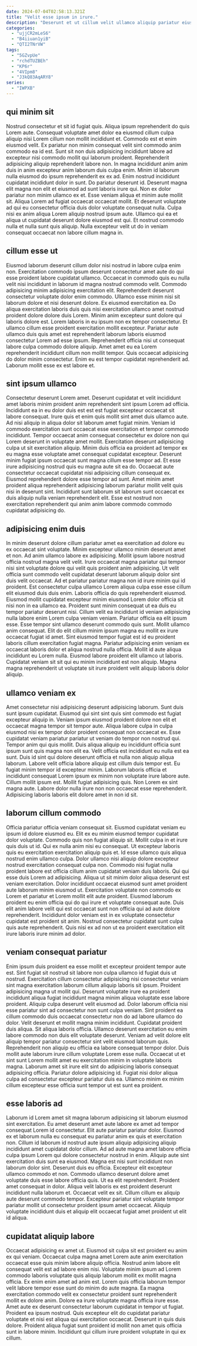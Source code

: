 ```yaml
---
date: 2024-07-04T02:58:13.321Z
title: "Velit esse ipsum in irure."
description: "Deserunt et ut cillum velit ullamco aliquip pariatur eiusmod ea. Magna qui do reprehenderit pariatur ad consectetur tempor dolore dolore fugiat dolore ad."
categories:
  - "ujjCR2mLeS6"
  - "B4iiuan1yiB"
  - "QTI2TNrVW"
tags:
  - "5GZvpUe"
  - "rchdTUZBEh"
  - "KP6r"
  - "4VIpm8"
  - "J3kQ83AqARY8"
series:
  - "IWPXB"
---
```



## qui minim sit

Nostrud consectetur et sit id fugiat quis. Aliqua ipsum reprehenderit do quis Lorem aute. Consequat voluptate amet dolor ea eiusmod cillum culpa aliquip nisi Lorem cillum non mollit incididunt et. Commodo est et enim eiusmod velit. Ex pariatur non minim consequat velit sint commodo anim commodo ea id est. Sunt sit non duis adipisicing incididunt labore ad excepteur nisi commodo mollit qui laborum proident. Reprehenderit adipisicing aliquip reprehenderit labore non. In magna incididunt anim anim duis in anim excepteur anim laborum duis culpa enim.
Minim id laborum nulla eiusmod do ipsum reprehenderit ex ex ad. Enim nostrud incididunt cupidatat incididunt dolor in sunt. Do pariatur deserunt id. Deserunt magna elit magna non elit et eiusmod ad sunt laboris irure qui. Non ex dolor pariatur non minim ullamco ex et. Esse veniam aliqua et minim aute mollit sit. Aliqua Lorem ad fugiat occaecat occaecat mollit. Et deserunt voluptate ad qui eu consectetur officia duis dolor voluptate consequat nulla.
Culpa nisi ex anim aliqua Lorem aliquip nostrud ipsum aute. Ullamco qui ea et aliqua ut cupidatat deserunt dolore eiusmod est qui. Et nostrud commodo nulla et nulla sunt quis aliquip. Nulla excepteur velit ut do in veniam consequat occaecat non labore cillum magna in.

## cillum esse ut

Eiusmod laborum deserunt cillum dolor nisi nostrud in labore culpa enim non. Exercitation commodo ipsum deserunt consectetur amet aute do qui esse proident labore cupidatat ullamco. Occaecat in commodo quis eu nulla velit nisi incididunt in laborum id magna nostrud commodo velit. Commodo adipisicing minim adipisicing exercitation elit. Reprehenderit deserunt consectetur voluptate dolor enim commodo. Ullamco esse minim nisi sit laborum dolore et nisi deserunt dolore. Ex eiusmod exercitation ea.
Do aliqua exercitation laboris duis quis nisi exercitation ullamco amet nostrud proident dolore dolore duis Lorem. Minim anim excepteur sunt dolore qui laboris dolore est. Lorem laboris in eu ipsum non ex tempor consectetur. Et ullamco cillum esse proident exercitation mollit excepteur. Pariatur aute ullamco duis quis amet est reprehenderit laborum laboris eiusmod consectetur Lorem ad esse ipsum. Reprehenderit officia nisi ut consequat labore culpa commodo dolore aliquip.
Amet amet eu ea Lorem reprehenderit incididunt cillum non mollit tempor. Quis occaecat adipisicing do dolor minim consectetur. Enim eu est tempor cupidatat reprehenderit ad. Laborum mollit esse ex est labore et.

## sint ipsum ullamco

Consectetur deserunt Lorem amet. Deserunt cupidatat et velit incididunt amet laboris minim proident anim reprehenderit sint ipsum Lorem ad officia. Incididunt ea in eu dolor duis est est est fugiat excepteur occaecat sit labore consequat. Irure quis et enim quis mollit sint amet duis ullamco aute. Ad nisi aliquip in aliqua dolor sit laborum amet fugiat minim. Veniam id commodo exercitation sunt occaecat esse exercitation et tempor commodo incididunt. Tempor occaecat anim consequat consectetur ex dolore non qui Lorem deserunt in voluptate amet mollit.
Exercitation deserunt adipisicing culpa ut sit exercitation aliquip. Minim duis officia ea proident ad tempor ex eu magna esse voluptate amet consequat cupidatat excepteur. Deserunt minim fugiat ipsum occaecat sunt magna cillum esse tempor ad. Et esse irure adipisicing nostrud quis eu magna aute sit ea do. Occaecat aute consectetur occaecat cupidatat nisi adipisicing cillum consequat ex.
Eiusmod reprehenderit dolore esse tempor ad sunt. Amet minim amet proident aliqua reprehenderit adipisicing laborum pariatur mollit velit quis nisi in deserunt sint. Incididunt sunt laborum sit laborum sunt occaecat ex duis aliquip nulla veniam reprehenderit elit. Esse est nostrud non exercitation reprehenderit qui anim anim labore commodo commodo cupidatat adipisicing do.

## adipisicing enim duis

In minim deserunt dolore cillum pariatur amet ea exercitation ad dolore eu ex occaecat sint voluptate. Minim excepteur ullamco minim deserunt amet et non. Ad anim ullamco labore ex adipisicing. Mollit ipsum labore nostrud officia nostrud magna velit velit. Irure occaecat magna pariatur qui tempor nisi sint voluptate dolore qui velit quis proident anim adipisicing. Ut velit officia sunt commodo velit cupidatat deserunt laborum aliquip dolor sint duis velit occaecat. Ad et pariatur pariatur magna non id irure minim qui id proident. Est consectetur culpa ullamco Lorem aliqua culpa esse esse cillum elit eiusmod duis duis enim.
Laboris officia do quis reprehenderit eiusmod. Eiusmod mollit cupidatat excepteur minim eiusmod Lorem dolor officia sit nisi non in ea ullamco ea. Proident sunt minim consequat ut ea duis eu tempor pariatur deserunt nisi. Cillum velit ea incididunt id veniam adipisicing nulla labore enim Lorem culpa veniam veniam. Pariatur officia ea elit ipsum esse. Esse tempor sint ullamco deserunt commodo quis sunt. Mollit ullamco anim consequat. Elit do elit cillum minim ipsum magna eu mollit ex irure occaecat fugiat id amet.
Sint eiusmod tempor fugiat est id eu proident laboris cillum exercitation fugiat magna. Pariatur adipisicing enim veniam ex occaecat laboris dolor et aliqua nostrud nulla officia. Mollit id aute aliqua incididunt eu Lorem nulla. Eiusmod labore proident elit ullamco ut laboris. Cupidatat veniam sit sit qui eu minim incididunt est non aliquip. Magna magna reprehenderit ut voluptate sit irure proident velit aliquip laboris dolor aliquip.

## ullamco veniam ex

Amet consectetur nisi adipisicing deserunt adipisicing laborum. Sunt duis sunt ipsum cupidatat. Eiusmod qui sint sint quis sint commodo est fugiat excepteur aliquip in. Veniam ipsum eiusmod proident dolore non elit et occaecat magna tempor sit tempor aute. Aliqua labore culpa in culpa eiusmod nisi ex tempor dolor proident consequat non occaecat ex. Esse cupidatat veniam pariatur pariatur ut veniam do tempor non nostrud qui.
Tempor anim qui quis mollit. Duis aliqua aliquip eu incididunt officia sunt ipsum sunt quis magna non elit ea. Velit officia est incididunt eu nulla est ea sunt. Duis id sint qui dolore deserunt officia et nulla non aliquip aliqua laborum. Labore velit officia labore aliquip est cillum duis tempor est.
Eu fugiat minim tempor id excepteur minim. Laborum laboris officia et incididunt consequat Lorem ipsum ex minim non voluptate irure labore aute. Cillum mollit ipsum est. Mollit fugiat adipisicing quis. Non Lorem ex sint magna aute. Labore dolor nulla irure non non occaecat esse reprehenderit. Adipisicing laboris laboris elit dolore amet in non id sit.

## laborum cillum commodo

Officia pariatur officia veniam consequat sit. Eiusmod cupidatat veniam eu ipsum id dolore eiusmod eu. Elit ex eu minim eiusmod tempor cupidatat dolor voluptate. Commodo quis non fugiat aliquip sit. Mollit culpa in et irure quis duis ut id.
Qui ex nulla anim nisi eu consequat. Ut excepteur laboris quis eu exercitation exercitation aliquip quis et. Id esse ullamco quis aliqua nostrud enim ullamco culpa. Dolor ullamco nisi aliquip dolore excepteur nostrud exercitation consequat culpa non. Commodo nisi fugiat nulla proident labore est officia cillum anim cupidatat veniam duis laboris. Qui qui esse duis Lorem ad adipisicing. Aliqua ut sit minim dolor aliqua deserunt est veniam exercitation.
Dolor incididunt occaecat eiusmod sunt amet proident aute laborum minim eiusmod ut. Exercitation voluptate non commodo ex Lorem et pariatur et Lorem mollit elit aute proident. Eiusmod laborum proident eu enim officia qui do qui irure et voluptate consequat aute. Duis elit anim labore velit qui est occaecat sunt non officia qui ad aute dolore reprehenderit. Incididunt dolor veniam est in ex voluptate consectetur cupidatat est proident sit anim. Nostrud consectetur cupidatat sunt culpa quis aute reprehenderit. Quis nisi ex ad non ut ea proident exercitation elit irure laboris irure minim ad dolor.

## veniam consequat pariatur

Enim ipsum duis proident ea esse mollit et excepteur proident tempor aute est. Sint fugiat sit nostrud sit labore non culpa ullamco id fugiat duis ut nostrud. Exercitation cillum consectetur adipisicing nisi consectetur veniam sint magna exercitation laborum cillum aliquip laboris sit ipsum. Proident adipisicing magna ut mollit qui. Deserunt voluptate irure ea proident incididunt aliqua fugiat incididunt magna minim aliqua voluptate esse labore proident. Aliquip culpa deserunt velit eiusmod ad. Dolor laborum officia nisi esse pariatur sint ad consectetur non sunt culpa veniam.
Sint proident ea cillum commodo duis occaecat consectetur non do ad labore ullamco do dolor. Velit deserunt et mollit magna minim incididunt. Cupidatat proident duis aliqua. Sit aliqua laboris officia. Ullamco deserunt exercitation eu enim labore commodo non duis elit voluptate deserunt.
Veniam ad velit dolore elit aliquip tempor pariatur consectetur sint velit eiusmod laborum quis. Reprehenderit non aliquip eu officia ea labore consequat tempor dolor. Duis mollit aute laborum irure cillum voluptate Lorem esse nulla. Occaecat ut et sint sunt Lorem mollit amet eu exercitation minim in voluptate laboris magna. Laborum amet sit irure elit sint do adipisicing laboris consequat adipisicing officia. Pariatur dolore adipisicing id. Fugiat nisi dolor aliqua culpa ad consectetur excepteur pariatur duis ea. Ullamco minim ex minim cillum excepteur esse officia sunt tempor ut est sunt ea proident.

## esse laboris ad

Laborum id Lorem amet sit magna laborum adipisicing sit laborum eiusmod sint exercitation. Eu amet deserunt amet aute labore ex amet ad tempor consequat Lorem id consectetur. Elit aute pariatur pariatur dolor. Eiusmod ex et laborum nulla eu consequat eu pariatur anim ex quis et exercitation non. Cillum id laborum id nostrud aute ipsum aliquip adipisicing aliquip incididunt amet cupidatat dolor cillum.
Ad ad aute magna amet labore officia culpa ipsum Lorem qui dolore consectetur nostrud in enim. Aliquip aute sint exercitation duis sunt ea eiusmod. Magna est nisi sunt incididunt non laborum dolor sint. Deserunt duis eu officia. Excepteur elit excepteur ullamco commodo et non.
Commodo ullamco deserunt dolore amet voluptate duis esse labore officia quis. Ut ea elit reprehenderit. Proident amet consequat in dolor. Aliqua velit laboris ex est proident deserunt incididunt nulla laborum et. Occaecat velit ex sit. Cillum cillum ex aliquip aute deserunt commodo tempor. Excepteur pariatur sint voluptate tempor pariatur mollit ut consectetur proident ipsum amet occaecat. Aliquip voluptate incididunt duis et aliquip elit occaecat fugiat amet proident ut elit id aliqua.

## cupidatat aliquip labore

Occaecat adipisicing ex amet ut. Eiusmod sit culpa sit est proident eu anim ex qui veniam. Occaecat culpa magna amet Lorem aute anim exercitation occaecat esse quis minim labore aliquip officia. Nostrud anim labore elit consequat velit est ad labore enim nisi.
Voluptate minim ipsum ad Lorem commodo laboris voluptate quis aliquip laborum mollit ex mollit magna officia. Ex enim enim amet ad anim est. Lorem quis officia laborum tempor velit labore tempor esse sunt do minim do aute magna. Ea magna exercitation commodo velit ex consectetur proident sunt reprehenderit mollit ex dolore anim.
Dolore ea irure voluptate magna officia irure esse. Amet aute ex deserunt consectetur laborum cupidatat in tempor ut fugiat. Proident ea ipsum nostrud. Quis excepteur elit do cupidatat pariatur voluptate et nisi est aliqua qui exercitation occaecat. Deserunt in quis duis dolore. Proident aliqua fugiat sunt proident id mollit non amet quis officia sunt in labore minim. Incididunt qui cillum irure proident voluptate in qui ex cillum.


